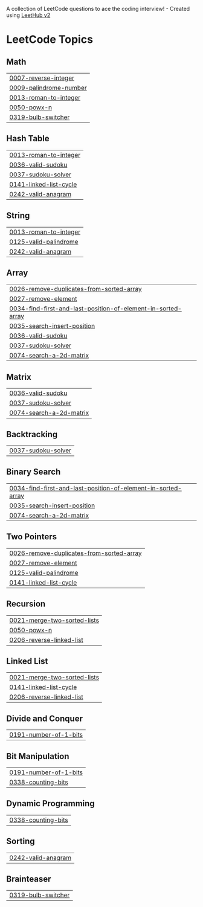 A collection of LeetCode questions to ace the coding interview! - Created using [LeetHub v2](https://github.com/arunbhardwaj/LeetHub-2.0)
<!---LeetCode Topics Start-->
# LeetCode Topics
## Math
|  |
| ------- |
| [0007-reverse-integer](https://github.com/varsha-kushwaha123/DSA-JAVA/tree/master/0007-reverse-integer) |
| [0009-palindrome-number](https://github.com/varsha-kushwaha123/DSA-JAVA/tree/master/0009-palindrome-number) |
| [0013-roman-to-integer](https://github.com/varsha-kushwaha123/DSA-JAVA/tree/master/0013-roman-to-integer) |
| [0050-powx-n](https://github.com/varsha-kushwaha123/DSA-JAVA/tree/master/0050-powx-n) |
| [0319-bulb-switcher](https://github.com/varsha-kushwaha123/DSA-JAVA/tree/master/0319-bulb-switcher) |
## Hash Table
|  |
| ------- |
| [0013-roman-to-integer](https://github.com/varsha-kushwaha123/DSA-JAVA/tree/master/0013-roman-to-integer) |
| [0036-valid-sudoku](https://github.com/varsha-kushwaha123/DSA-JAVA/tree/master/0036-valid-sudoku) |
| [0037-sudoku-solver](https://github.com/varsha-kushwaha123/DSA-JAVA/tree/master/0037-sudoku-solver) |
| [0141-linked-list-cycle](https://github.com/varsha-kushwaha123/DSA-JAVA/tree/master/0141-linked-list-cycle) |
| [0242-valid-anagram](https://github.com/varsha-kushwaha123/DSA-JAVA/tree/master/0242-valid-anagram) |
## String
|  |
| ------- |
| [0013-roman-to-integer](https://github.com/varsha-kushwaha123/DSA-JAVA/tree/master/0013-roman-to-integer) |
| [0125-valid-palindrome](https://github.com/varsha-kushwaha123/DSA-JAVA/tree/master/0125-valid-palindrome) |
| [0242-valid-anagram](https://github.com/varsha-kushwaha123/DSA-JAVA/tree/master/0242-valid-anagram) |
## Array
|  |
| ------- |
| [0026-remove-duplicates-from-sorted-array](https://github.com/varsha-kushwaha123/DSA-JAVA/tree/master/0026-remove-duplicates-from-sorted-array) |
| [0027-remove-element](https://github.com/varsha-kushwaha123/DSA-JAVA/tree/master/0027-remove-element) |
| [0034-find-first-and-last-position-of-element-in-sorted-array](https://github.com/varsha-kushwaha123/DSA-JAVA/tree/master/0034-find-first-and-last-position-of-element-in-sorted-array) |
| [0035-search-insert-position](https://github.com/varsha-kushwaha123/DSA-JAVA/tree/master/0035-search-insert-position) |
| [0036-valid-sudoku](https://github.com/varsha-kushwaha123/DSA-JAVA/tree/master/0036-valid-sudoku) |
| [0037-sudoku-solver](https://github.com/varsha-kushwaha123/DSA-JAVA/tree/master/0037-sudoku-solver) |
| [0074-search-a-2d-matrix](https://github.com/varsha-kushwaha123/DSA-JAVA/tree/master/0074-search-a-2d-matrix) |
## Matrix
|  |
| ------- |
| [0036-valid-sudoku](https://github.com/varsha-kushwaha123/DSA-JAVA/tree/master/0036-valid-sudoku) |
| [0037-sudoku-solver](https://github.com/varsha-kushwaha123/DSA-JAVA/tree/master/0037-sudoku-solver) |
| [0074-search-a-2d-matrix](https://github.com/varsha-kushwaha123/DSA-JAVA/tree/master/0074-search-a-2d-matrix) |
## Backtracking
|  |
| ------- |
| [0037-sudoku-solver](https://github.com/varsha-kushwaha123/DSA-JAVA/tree/master/0037-sudoku-solver) |
## Binary Search
|  |
| ------- |
| [0034-find-first-and-last-position-of-element-in-sorted-array](https://github.com/varsha-kushwaha123/DSA-JAVA/tree/master/0034-find-first-and-last-position-of-element-in-sorted-array) |
| [0035-search-insert-position](https://github.com/varsha-kushwaha123/DSA-JAVA/tree/master/0035-search-insert-position) |
| [0074-search-a-2d-matrix](https://github.com/varsha-kushwaha123/DSA-JAVA/tree/master/0074-search-a-2d-matrix) |
## Two Pointers
|  |
| ------- |
| [0026-remove-duplicates-from-sorted-array](https://github.com/varsha-kushwaha123/DSA-JAVA/tree/master/0026-remove-duplicates-from-sorted-array) |
| [0027-remove-element](https://github.com/varsha-kushwaha123/DSA-JAVA/tree/master/0027-remove-element) |
| [0125-valid-palindrome](https://github.com/varsha-kushwaha123/DSA-JAVA/tree/master/0125-valid-palindrome) |
| [0141-linked-list-cycle](https://github.com/varsha-kushwaha123/DSA-JAVA/tree/master/0141-linked-list-cycle) |
## Recursion
|  |
| ------- |
| [0021-merge-two-sorted-lists](https://github.com/varsha-kushwaha123/DSA-JAVA/tree/master/0021-merge-two-sorted-lists) |
| [0050-powx-n](https://github.com/varsha-kushwaha123/DSA-JAVA/tree/master/0050-powx-n) |
| [0206-reverse-linked-list](https://github.com/varsha-kushwaha123/DSA-JAVA/tree/master/0206-reverse-linked-list) |
## Linked List
|  |
| ------- |
| [0021-merge-two-sorted-lists](https://github.com/varsha-kushwaha123/DSA-JAVA/tree/master/0021-merge-two-sorted-lists) |
| [0141-linked-list-cycle](https://github.com/varsha-kushwaha123/DSA-JAVA/tree/master/0141-linked-list-cycle) |
| [0206-reverse-linked-list](https://github.com/varsha-kushwaha123/DSA-JAVA/tree/master/0206-reverse-linked-list) |
## Divide and Conquer
|  |
| ------- |
| [0191-number-of-1-bits](https://github.com/varsha-kushwaha123/DSA-JAVA/tree/master/0191-number-of-1-bits) |
## Bit Manipulation
|  |
| ------- |
| [0191-number-of-1-bits](https://github.com/varsha-kushwaha123/DSA-JAVA/tree/master/0191-number-of-1-bits) |
| [0338-counting-bits](https://github.com/varsha-kushwaha123/DSA-JAVA/tree/master/0338-counting-bits) |
## Dynamic Programming
|  |
| ------- |
| [0338-counting-bits](https://github.com/varsha-kushwaha123/DSA-JAVA/tree/master/0338-counting-bits) |
## Sorting
|  |
| ------- |
| [0242-valid-anagram](https://github.com/varsha-kushwaha123/DSA-JAVA/tree/master/0242-valid-anagram) |
## Brainteaser
|  |
| ------- |
| [0319-bulb-switcher](https://github.com/varsha-kushwaha123/DSA-JAVA/tree/master/0319-bulb-switcher) |
<!---LeetCode Topics End-->